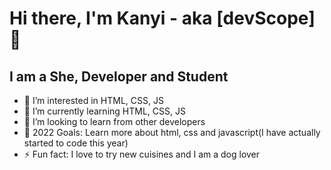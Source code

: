 # Hi there, I'm Kanyi - aka [devScope]👋

## I am a She, Developer and Student
- 👀 I’m interested in HTML, CSS, JS
- 🌱 I’m currently learning HTML, CSS, JS
- 👯 I’m looking to learn from other developers
- 🥅 2022 Goals: Learn more about html, css and javascript(I have actually started to code this year)
- ⚡ Fun fact: I love to try new cuisines and I am a dog lover
 


<!---
WamuyuKanyi/WamuyuKanyi is a ✨ special ✨ repository because its `README.md` (this file) appears on your GitHub profile.
You can click the Preview link to take a look at your changes.
--->
